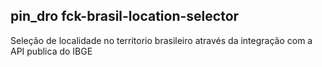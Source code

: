 ## pin_dro fck-brasil-location-selector
Seleção de localidade no territorio brasileiro através da integração com a API publica do IBGE
